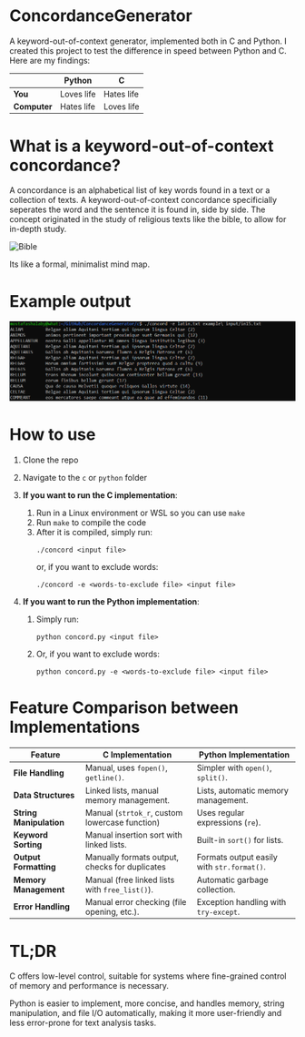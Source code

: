 # ConcordanceGenerator
A keyword-out-of-context generator, implemented both in C and Python. I created this project to test the difference in speed between Python and C. Here are my findings:

|              | **Python** | **C**      |
|--------------|------------|------------|
| **You**      | Loves life | Hates life |
| **Computer** | Hates life | Loves life |

# What is a keyword-out-of-context concordance?

A concordance is an alphabetical list of key words found in a text or a collection of texts. A keyword-out-of-context concordance specificially seperates the word and the sentence it is found in, side by side. The concept originated in the study of religious texts like the bible, to allow for in-depth study.

![Bible](assets/bibleconcordance.png)

Its like a formal, minimalist mind map.

# Example output

![example](assets/example.png)

# How to use

1. Clone the repo
2. Navigate to the `c` or `python` folder

3. **If you want to run the C implementation**:
   1. Run in a Linux environment or WSL so you can use `make`
   2. Run `make` to compile the code
   3. After it is compiled, simply run:
      ```
      ./concord <input file>
      ```
      or, if you want to exclude words:
      ```
      ./concord -e <words-to-exclude file> <input file>
      ```

4. **If you want to run the Python implementation**:
   1. Simply run:
      ```
      python concord.py <input file>
      ```
   2. Or, if you want to exclude words:
      ```
      python concord.py -e <words-to-exclude file> <input file>
      ```

# Feature Comparison between Implementations
| Feature               | C Implementation                              | Python Implementation                         |
|-----------------------|-----------------------------------------------|-----------------------------------------------|
| **File Handling**      | Manual, uses `fopen()`, `getline()`.          | Simpler with `open()`, `split()`.             |
| **Data Structures**    | Linked lists, manual memory management.       | Lists, automatic memory management.           |
| **String Manipulation**| Manual (`strtok_r`, custom lowercase function)| Uses regular expressions (`re`).              |
| **Keyword Sorting**    | Manual insertion sort with linked lists.      | Built-in `sort()` for lists.                  |
| **Output Formatting**  | Manually formats output, checks for duplicates| Formats output easily with `str.format()`.    |
| **Memory Management**  | Manual (free linked lists with `free_list()`).| Automatic garbage collection.                 |
| **Error Handling**     | Manual error checking (file opening, etc.).   | Exception handling with `try-except`.         |

# TL;DR
C offers low-level control, suitable for systems where fine-grained control of memory and performance is necessary.

Python is easier to implement, more concise, and handles memory, string manipulation, and file I/O automatically, making it more user-friendly and less error-prone for text analysis tasks.